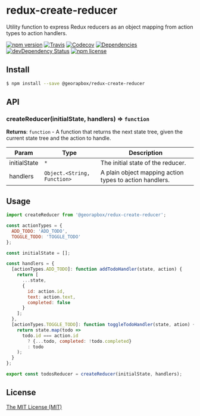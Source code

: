 # redux-create-reducer

Utility function to express Redux reducers as an object mapping from action types to action handlers.

[![npm version](https://img.shields.io/npm/v/@georapbox/redux-create-reducer.svg?style=flat-square)](https://www.npmjs.com/package/@georapbox/redux-create-reducer)
[![Travis](https://img.shields.io/travis/georapbox/redux-create-reducer/master.svg?style=flat-square)](https://travis-ci.org/georapbox/redux-create-reducer.svg?branch=master)
[![Codecov](https://img.shields.io/codecov/c/github/georapbox/redux-create-reducer/master.svg?style=flat-square)](https://codecov.io/gh/georapbox/redux-create-reducer)
[![Dependencies](https://david-dm.org/georapbox/redux-create-reducer.svg?style=flat-square)](https://david-dm.org/georapbox/redux-create-reducer)
[![devDependency Status](https://david-dm.org/georapbox/redux-create-reducer/dev-status.svg?style=flat-square)](https://david-dm.org/georapbox/redux-create-reducer#info=devDependencies)
[![npm license](https://img.shields.io/npm/l/redux-create-reducer.svg?style=flat-square)](http://badge.fury.io/js/redux-create-reducer)

## Install

```sh
$ npm install --save @georapbox/redux-create-reducer
```

## API

### createReducer(initialState, handlers) ⇒ <code>function</code>

**Returns**: <code>function</code> - A function that returns the next state tree, given the current state tree and the action to handle.

| Param | Type | Description |
| --- | --- | --- |
| initialState | <code>\*</code> | The initial state of the reducer. |
| handlers | <code>Object.&lt;String, Function&gt;</code> | A plain object mapping action types to action handlers. |

## Usage

```js
import createReducer from '@georapbox/redux-create-reducer';

const actionTypes = {
  ADD_TODO: 'ADD_TODO',
  TOGGLE_TODO: 'TOGGLE_TODO'
};

const initialState = [];

const handlers = {
  [actionTypes.ADD_TODO]: function addTodoHandler(state, action) {
    return [
      ...state,
      {
        id: action.id,
        text: action.text,
        completed: false
      }
    ];
  },
  [actionTypes.TOGGLE_TODO]: function toggleTodoHandler(state, ation) {
    return state.map(todo =>
      todo.id === action.id
        ? {...todo, completed: !todo.completed}
        : todo
    );
  }
};

export const todosReducer = createReducer(initialState, handlers);
```

## License

[The MIT License (MIT)](https://georapbox.mit-license.org/@2018)
